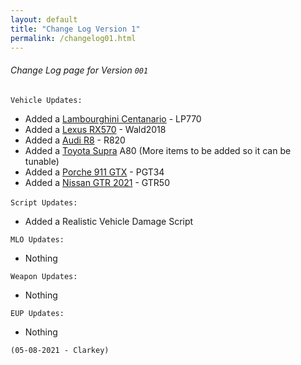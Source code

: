 ```yaml
---
layout: default
title: "Change Log Version 1"
permalink: /changelog01.html
---
```



###### Change Log page for Version `001`

``` Vehicle Updates: ```

- Added a [Lambourghini Centanario](https://gta5-mods.com) - LP770
- Added a [Lexus RX570](https://gta5-mods.com) - Wald2018
- Added a [Audi R8](https://gta5-mods.com) - R820
- Added a [Toyota Supra](https://www.gta5-mods.com/vehicles/toyota-supra-mkiv-tuned-add-on-tuning) A80 (More items to be added so it can be tunable)
- Added a [Porche 911 GTX](https://gta5-mods.com) - PGT34
- Added a [Nissan GTR 2021](https://gta5-mods.com) - GTR50

‎``` Script Updates: ```

- Added a Realistic Vehicle Damage Script

``` MLO Updates: ```

- Nothing

``` Weapon Updates: ```

- Nothing

``` EUP Updates: ```

- Nothing

`(05-08-2021 - Clarkey)`

